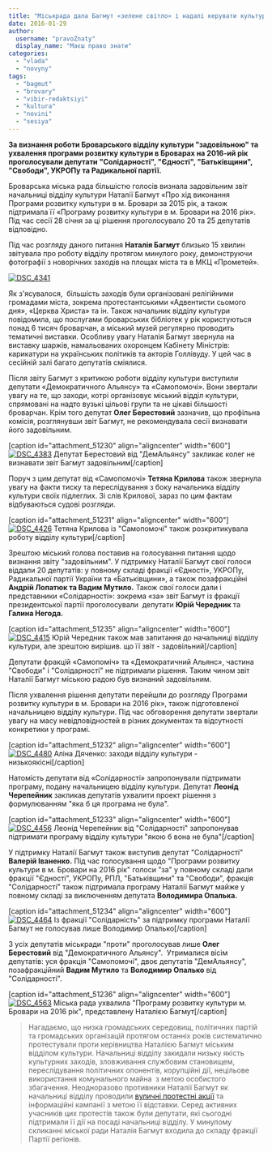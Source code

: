 ```yaml
---
title: "Міськрада дала Багмут «зелене світло» і надалі керувати культурою у Броварах"
date: 2016-01-29
author: 
  username: "pravoZnaty"
  display_name: "Маєш право знати"
categories: 
  - "vlada"
  - "novyny"
tags: 
  - "bagmut"
  - "brovary"
  - "vibir-redaktsiyi"
  - "kultura"
  - "novini"
  - "sesiya"
---
```


**За визнання роботи Броварського відділу культури "задовільною" та ухвалення програми розвитку культури в Броварах на 2016-ий рік проголосували депутати "Солідарності", "Єдності", "Батьківщини", "Свободи", УКРОПу та Радикальної партії.** 

Броварська міська рада більшістю голосів визнала задовільним звіт начальниці відділу культури Наталії Багмут «Про хід виконання Програми розвитку культури в м. Бровари за 2015 рік, а також підтримала її «Програму розвитку культури в м. Бровари на 2016 рік». Під час сесії 28 січня за ці рішення проголосувало 20 та 25 депутатів відповідно.

Під час розгляду даного питання **Наталія Багмут** близько 15 хвилин звітувала про роботу відділу протягом минулого року, демонструючи фотографії з новорічних заходів на площах міста та в МКЦ «Прометей».

[![DSC_4341](https://mpz.brovary.org/wp-content/uploads/2016/01/DSC_4341.jpg)](https://mpz.brovary.org/wp-content/uploads/2016/01/DSC_4341.jpg)

Як з'ясувалося,  більшість заходів були організовані релігійними громадами міста, зокрема протестантськими «Адвентисти сьомого дня», «Церква Христа» та ін. Також начальник відділу культури повідомила, що послугами броварських бібліотек у рік користуються понад 6 тисяч броварчан, а міський музей регулярно проводить тематичні виставки. Особливу увагу Наталія Багмут звернула на виставку шаржів, намальованих охоронцем Кабінету Міністрів: карикатури на українських політиків та акторів Голлівуду. У цей час в сесійній залі багато депутатів сміялися.

Після звіту Багмут з критикою роботи відділу культури виступили депутати «Демократичного Альянсу» та «Самопомочі». Вони звертали увагу на те, що заходи, котрі організовує міський відділ культури, спрямовані на надто вузькі цільові групи та не цікаві більшості броварчан. Крім того депутат **Олег Берестовий** зазначив, що профільна комісія, розглянувши звіт Багмут, не рекомендувала сесії визнавати його задовільним.

\[caption id="attachment\_51230" align="aligncenter" width="600"\][![DSC_4383](https://mpz.brovary.org/wp-content/uploads/2016/01/DSC_4383.jpg)](https://mpz.brovary.org/wp-content/uploads/2016/01/DSC_4383.jpg) Депутат Берестовий від "ДемАльянсу" закликає колег не визнавати звіт Багмут задовільним\[/caption\]

Поруч з цим депутат від «Самопомочі» **Тетяна Крилова** також звернула увагу на факти тиску та переслідування з боку начальника відділу культури своїх підлеглих. Зі слів Крилової, зараз по цим фактам відбуваються судові розгляди.

\[caption id="attachment\_51231" align="aligncenter" width="600"\][![DSC_4426](https://mpz.brovary.org/wp-content/uploads/2016/01/DSC_4426.jpg)](https://mpz.brovary.org/wp-content/uploads/2016/01/DSC_4426.jpg) Тетяна Крилова із "Самопомочі" також розкритикувала роботу відділу культури\[/caption\]

Зрештою міський голова поставив на голосування питання щодо визнання звіту "задовільним". У підтримку Наталії Багмут свої голоси віддали 20 депутатів: у повному складі фракції «Єдності», УКРОПу, Радикальної партії України та «Батьківщини», а також позафракційні **Андрій Лопатюк та Вадим Мутило.** Також свої голоси дали і представники «Солідарності»: зокрема «за» звіт Багмут із фракції президентської партії проголосували  депутати **Юрій Чередник** та **Галина Негода.**

\[caption id="attachment\_51235" align="aligncenter" width="600"\][![DSC_4415](https://mpz.brovary.org/wp-content/uploads/2016/01/DSC_4415.jpg)](https://mpz.brovary.org/wp-content/uploads/2016/01/DSC_4415.jpg) Юрій Чередник також мав запитання до начальниці відділу культури, але зрештою вирішив. що її звіт - задовільний\[/caption\]

Депутати фракцій «Самопоміч» та «Демократичний Альянс», частина "Свободи" і "Солідарності" не підтримали рішення. Таким чином звіт Наталії Багмут міською радою був визнаний задовільним.

Після ухвалення рішення депутати перейшли до розгляду Програми розвитку культури в м. Бровари на 2016 рік», також підготовленої начальницею відділу культури. Під час обговорення депутати звертали увагу на масу невідповідностей в різних документах та відсутності конкретики у програмі.

\[caption id="attachment\_51232" align="aligncenter" width="600"\][![DSC_4480](https://mpz.brovary.org/wp-content/uploads/2016/01/DSC_4480.jpg)](https://mpz.brovary.org/wp-content/uploads/2016/01/DSC_4480.jpg) Аліна Дяченко: заходи відділу культури - низькоякісні\[/caption\]

Натомість депутати від «Солідарності» запропонували підтримати програму, подану начальницею відділу культури. Депутат **Леонід Черепейник** закликав депутатів ухвалити проект рішення з формулюванням "яка б ця програма не була".

\[caption id="attachment\_51233" align="aligncenter" width="600"\][![DSC_4456](https://mpz.brovary.org/wp-content/uploads/2016/01/DSC_4456.jpg)](https://mpz.brovary.org/wp-content/uploads/2016/01/DSC_4456.jpg) Леонід Черепейник від "Солідарності" запропонував підтримати програму відділу культури "якою б вона не була"\[/caption\]

У підтримку Наталії Багмут також виступив депутат "Солідарності" **Валерій Іваненко.** Під час голосування щодо "Програми розвитку культури в м. Бровари на 2016 рік" голоси "за" у повному складі дали фракції "Єдності", УКРОПу, РПЛ, "Батьківщини" та "Свободи", фракція "Солідарності" також підтримала програму Наталії Багмут майже у повному складі за виключенням депутата **Володимира Опалька.**

\[caption id="attachment\_51234" align="aligncenter" width="600"\][![DSC_4464](https://mpz.brovary.org/wp-content/uploads/2016/01/DSC_4464.jpg)](https://mpz.brovary.org/wp-content/uploads/2016/01/DSC_4464.jpg) Із фракції "Солідарність" за підтримку програми Наталії Багмут не голосував лише Володимир Опалько\[/caption\]

З усіх депутатів міськради "проти" проголосував лише **Олег Берестовий** від "Демократичного Альянсу".  Утрималися вісім депутатів: уся фракція "Самопомочі", двоє депутатів "ДемАльянсу", позафракційний **Вадим Мутило** та **Володимир Опалько** від "Солідарності".

\[caption id="attachment\_51236" align="aligncenter" width="600"\][![DSC_4563](https://mpz.brovary.org/wp-content/uploads/2016/01/DSC_4563-1.jpg)](https://mpz.brovary.org/wp-content/uploads/2016/01/DSC_4563-1.jpg) Міська рада ухвалила "Програму розвитку культури м. Бровари на 2016 рік", представлену Наталією Багмут\[/caption\]

> Нагадаємо, що низка громадських середовищ, політичних партій та громадських організацій протягом останніх років систематично протестували проти керівництва Наталією Багмут міським відділом культури. Начальниці відділу закидали низьку якість культурних заходів, зловживання службовим становищем, переслідування політичних опонентів, корупційні дії, нецільове використання комунального майна  з метою особистого збагачення. Неодноразово противники Наталії Багмут як начальниці відділу проводили [вуличні протестні акції](https://mpz.brovary.org/brovarchani-dali-vladi-10-dniv-na-viselennya-kafe-bagmutiv-z-prometeyu/) та інформаційні кампанії з метою її відставки. Серед активних учасників цих протестів також були депутати, які сьогодні підтримали її дії на посаді начальниці відділу. У минулому скликанні міської ради Наталія Багмут входила до складу фракції Партії регіонів.
